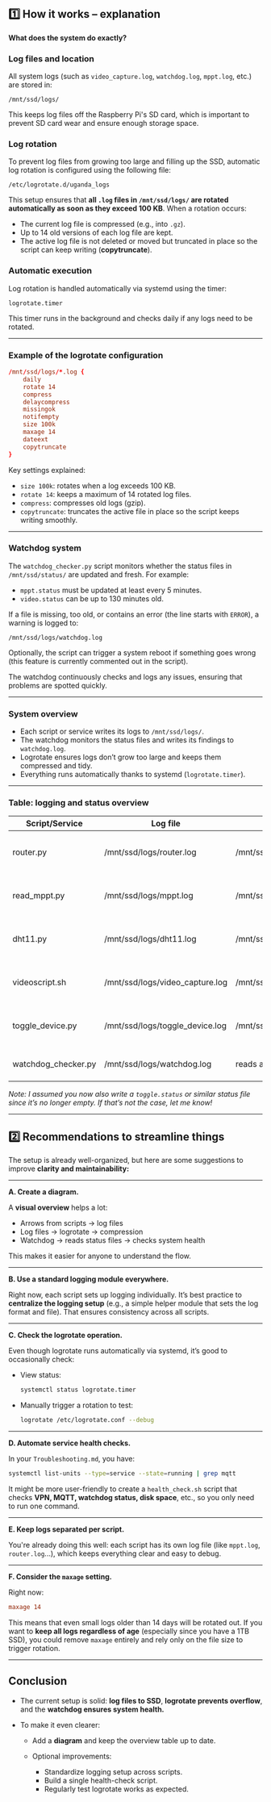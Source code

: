 ## 1️⃣ How it works – explanation

**What does the system do exactly?**

### Log files and location

All system logs (such as `video_capture.log`, `watchdog.log`, `mppt.log`, etc.) are stored in:

```
/mnt/ssd/logs/
```

This keeps log files off the Raspberry Pi's SD card, which is important to prevent SD card wear and ensure enough storage space.

### Log rotation

To prevent log files from growing too large and filling up the SSD, automatic log rotation is configured using the following file:

```
/etc/logrotate.d/uganda_logs
```

This setup ensures that **all `.log` files in `/mnt/ssd/logs/` are rotated automatically as soon as they exceed 100 KB**. When a rotation occurs:

* The current log file is compressed (e.g., into `.gz`).
* Up to 14 old versions of each log file are kept.
* The active log file is not deleted or moved but truncated in place so the script can keep writing (**copytruncate**).

### Automatic execution

Log rotation is handled automatically via systemd using the timer:

```
logrotate.timer
```

This timer runs in the background and checks daily if any logs need to be rotated.

---

### Example of the logrotate configuration

```conf
/mnt/ssd/logs/*.log {
    daily
    rotate 14
    compress
    delaycompress
    missingok
    notifempty
    size 100k
    maxage 14
    dateext
    copytruncate
}
```

Key settings explained:

* `size 100k`: rotates when a log exceeds 100 KB.
* `rotate 14`: keeps a maximum of 14 rotated log files.
* `compress`: compresses old logs (gzip).
* `copytruncate`: truncates the active file in place so the script keeps writing smoothly.

---

### Watchdog system

The `watchdog_checker.py` script monitors whether the status files in `/mnt/ssd/status/` are updated and fresh. For example:

* `mppt.status` must be updated at least every 5 minutes.
* `video.status` can be up to 130 minutes old.

If a file is missing, too old, or contains an error (the line starts with `ERROR`), a warning is logged to:

```
/mnt/ssd/logs/watchdog.log
```

Optionally, the script can trigger a system reboot if something goes wrong (this feature is currently commented out in the script).

The watchdog continuously checks and logs any issues, ensuring that problems are spotted quickly.

---

### System overview

* Each script or service writes its logs to `/mnt/ssd/logs/`.
* The watchdog monitors the status files and writes its findings to `watchdog.log`.
* Logrotate ensures logs don’t grow too large and keeps them compressed and tidy.
* Everything runs automatically thanks to systemd (`logrotate.timer`).

---

### Table: logging and status overview

| **Script/Service**   | **Log file**                     | **Status file**               | **Purpose**                              |
| -------------------- | -------------------------------- | ----------------------------- | ---------------------------------------- |
| router.py            | /mnt/ssd/logs/router.log         | /mnt/ssd/status/router.status | Reads LTE signal & publishes via MQTT    |
| read\_mppt.py        | /mnt/ssd/logs/mppt.log           | /mnt/ssd/status/mppt.status   | Reads MPPT data & publishes via MQTT     |
| dht11.py             | /mnt/ssd/logs/dht11.log          | /mnt/ssd/status/dht11.status  | Reads temp/humidity & publishes via MQTT |
| videoscript.sh       | /mnt/ssd/logs/video\_capture.log | /mnt/ssd/status/video.status  | Captures video & uploads to the server   |
| toggle\_device.py    | /mnt/ssd/logs/toggle\_device.log | /mnt/ssd/status/toggle.status | Toggles GPIO power (e.g., camera on/off) |
| watchdog\_checker.py | /mnt/ssd/logs/watchdog.log       | reads all status files        | Checks system health & logs status       |

*Note: I assumed you now also write a `toggle.status` or similar status file since it’s no longer empty. If that’s not the case, let me know!*

---

## 2️⃣ Recommendations to streamline things

The setup is already well-organized, but here are some suggestions to improve **clarity and maintainability:**

---

**A. Create a diagram.**

A **visual overview** helps a lot:

* Arrows from scripts → log files
* Log files → logrotate → compression
* Watchdog → reads status files → checks system health

This makes it easier for anyone to understand the flow.

---

**B. Use a standard logging module everywhere.**

Right now, each script sets up logging individually. It’s best practice to **centralize the logging setup** (e.g., a simple helper module that sets the log format and file). That ensures consistency across all scripts.

---

**C. Check the logrotate operation.**

Even though logrotate runs automatically via systemd, it’s good to occasionally check:

* View status:

  ```bash
  systemctl status logrotate.timer
  ```
* Manually trigger a rotation to test:

  ```bash
  logrotate /etc/logrotate.conf --debug
  ```

---

**D. Automate service health checks.**

In your `Troubleshooting.md`, you have:

```bash
systemctl list-units --type=service --state=running | grep mqtt
```

It might be more user-friendly to create a `health_check.sh` script that checks **VPN, MQTT, watchdog status, disk space**, etc., so you only need to run one command.

---

**E. Keep logs separated per script.**

You're already doing this well: each script has its own log file (like `mppt.log`, `router.log`...), which keeps everything clear and easy to debug.

---

**F. Consider the `maxage` setting.**

Right now:

```conf
maxage 14
```

This means that even small logs older than 14 days will be rotated out. If you want to **keep all logs regardless of age** (especially since you have a 1TB SSD), you could remove `maxage` entirely and rely only on the file size to trigger rotation.

---

## Conclusion

* The current setup is solid: **log files to SSD**, **logrotate prevents overflow**, and the **watchdog ensures system health.**
* To make it even clearer:

  * Add a **diagram** and keep the overview table up to date.
  * Optional improvements:

    * Standardize logging setup across scripts.
    * Build a single health-check script.
    * Regularly test logrotate works as expected.


